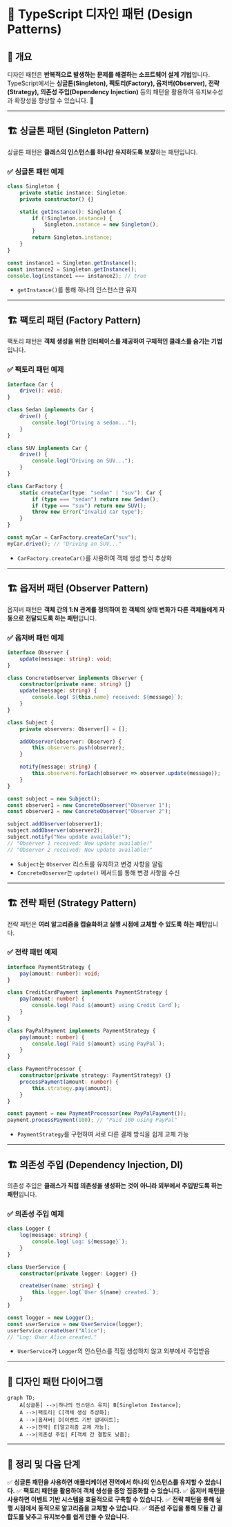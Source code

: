 # 🎨 TypeScript 디자인 패턴 (Design Patterns)

## 📌 개요
디자인 패턴은 **반복적으로 발생하는 문제를 해결하는 소프트웨어 설계 기법**입니다. TypeScript에서는 **싱글톤(Singleton), 팩토리(Factory), 옵저버(Observer), 전략(Strategy), 의존성 주입(Dependency Injection)** 등의 패턴을 활용하여 유지보수성과 확장성을 향상할 수 있습니다. 🚀

---

## 🏗 싱글톤 패턴 (Singleton Pattern)
싱글톤 패턴은 **클래스의 인스턴스를 하나만 유지하도록 보장**하는 패턴입니다.

### ✅ 싱글톤 패턴 예제
```typescript
class Singleton {
    private static instance: Singleton;
    private constructor() {}

    static getInstance(): Singleton {
        if (!Singleton.instance) {
            Singleton.instance = new Singleton();
        }
        return Singleton.instance;
    }
}

const instance1 = Singleton.getInstance();
const instance2 = Singleton.getInstance();
console.log(instance1 === instance2); // true
```
- `getInstance()`를 통해 하나의 인스턴스만 유지

---

## 🏗 팩토리 패턴 (Factory Pattern)
팩토리 패턴은 **객체 생성을 위한 인터페이스를 제공하여 구체적인 클래스를 숨기는 기법**입니다.

### ✅ 팩토리 패턴 예제
```typescript
interface Car {
    drive(): void;
}

class Sedan implements Car {
    drive() {
        console.log("Driving a sedan...");
    }
}

class SUV implements Car {
    drive() {
        console.log("Driving an SUV...");
    }
}

class CarFactory {
    static createCar(type: "sedan" | "suv"): Car {
        if (type === "sedan") return new Sedan();
        if (type === "suv") return new SUV();
        throw new Error("Invalid car type");
    }
}

const myCar = CarFactory.createCar("suv");
myCar.drive(); // "Driving an SUV..."
```
- `CarFactory.createCar()`를 사용하여 객체 생성 방식 추상화

---

## 🏗 옵저버 패턴 (Observer Pattern)
옵저버 패턴은 **객체 간의 1:N 관계를 정의하여 한 객체의 상태 변화가 다른 객체들에게 자동으로 전달되도록 하는 패턴**입니다.

### ✅ 옵저버 패턴 예제
```typescript
interface Observer {
    update(message: string): void;
}

class ConcreteObserver implements Observer {
    constructor(private name: string) {}
    update(message: string) {
        console.log(`${this.name} received: ${message}`);
    }
}

class Subject {
    private observers: Observer[] = [];

    addObserver(observer: Observer) {
        this.observers.push(observer);
    }

    notify(message: string) {
        this.observers.forEach(observer => observer.update(message));
    }
}

const subject = new Subject();
const observer1 = new ConcreteObserver("Observer 1");
const observer2 = new ConcreteObserver("Observer 2");

subject.addObserver(observer1);
subject.addObserver(observer2);
subject.notify("New update available!");
// "Observer 1 received: New update available!"
// "Observer 2 received: New update available!"
```
- `Subject`는 `Observer` 리스트를 유지하고 변경 사항을 알림
- `ConcreteObserver`는 `update()` 메서드를 통해 변경 사항을 수신

---

## 🏗 전략 패턴 (Strategy Pattern)
전략 패턴은 **여러 알고리즘을 캡슐화하고 실행 시점에 교체할 수 있도록 하는 패턴**입니다.

### ✅ 전략 패턴 예제
```typescript
interface PaymentStrategy {
    pay(amount: number): void;
}

class CreditCardPayment implements PaymentStrategy {
    pay(amount: number) {
        console.log(`Paid ${amount} using Credit Card`);
    }
}

class PayPalPayment implements PaymentStrategy {
    pay(amount: number) {
        console.log(`Paid ${amount} using PayPal`);
    }
}

class PaymentProcessor {
    constructor(private strategy: PaymentStrategy) {}
    processPayment(amount: number) {
        this.strategy.pay(amount);
    }
}

const payment = new PaymentProcessor(new PayPalPayment());
payment.processPayment(100); // "Paid 100 using PayPal"
```
- `PaymentStrategy`를 구현하여 서로 다른 결제 방식을 쉽게 교체 가능

---

## 🏗 의존성 주입 (Dependency Injection, DI)
의존성 주입은 **클래스가 직접 의존성을 생성하는 것이 아니라 외부에서 주입받도록 하는 패턴**입니다.

### ✅ 의존성 주입 예제
```typescript
class Logger {
    log(message: string) {
        console.log(`Log: ${message}`);
    }
}

class UserService {
    constructor(private logger: Logger) {}

    createUser(name: string) {
        this.logger.log(`User ${name} created.`);
    }
}

const logger = new Logger();
const userService = new UserService(logger);
userService.createUser("Alice");
// "Log: User Alice created."
```
- `UserService`가 `Logger`의 인스턴스를 직접 생성하지 않고 외부에서 주입받음

---

## 🔎 디자인 패턴 다이어그램
```mermaid
graph TD;
    A[싱글톤] -->|하나의 인스턴스 유지| B[Singleton Instance];
    A -->|팩토리| C[객체 생성 추상화];
    A -->|옵저버| D[이벤트 기반 업데이트];
    A -->|전략| E[알고리즘 교체 가능];
    A -->|의존성 주입| F[객체 간 결합도 낮춤];
```

---

## 🎯 정리 및 다음 단계
✅ **싱글톤 패턴을 사용하면 애플리케이션 전역에서 하나의 인스턴스를 유지할 수 있습니다.**
✅ **팩토리 패턴을 활용하여 객체 생성을 중앙 집중화할 수 있습니다.**
✅ **옵저버 패턴을 사용하면 이벤트 기반 시스템을 효율적으로 구축할 수 있습니다.**
✅ **전략 패턴을 통해 실행 시점에서 동적으로 알고리즘을 교체할 수 있습니다.**
✅ **의존성 주입을 통해 모듈 간 결합도를 낮추고 유지보수를 쉽게 만들 수 있습니다.**

